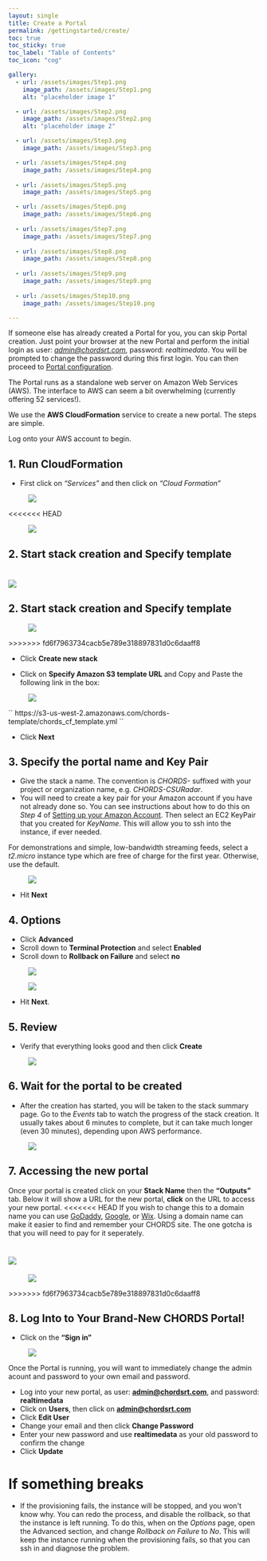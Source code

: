 ```yaml
---
layout: single
title: Create a Portal
permalink: /gettingstarted/create/
toc: true
toc_sticky: true
toc_label: "Table of Contents"
toc_icon: "cog"

gallery:
  - url: /assets/images/Step1.png
    image_path: /assets/images/Step1.png
    alt: "placeholder image 1"

  - url: /assets/images/Step2.png
    image_path: /assets/images/Step2.png
    alt: "placeholder image 2"

  - url: /assets/images/Step3.png
    image_path: /assets/images/Step3.png

  - url: /assets/images/Step4.png
    image_path: /assets/images/Step4.png
    
  - url: /assets/images/Step5.png
    image_path: /assets/images/Step5.png

  - url: /assets/images/Step6.png
    image_path: /assets/images/Step6.png
    
  - url: /assets/images/Step7.png
    image_path: /assets/images/Step7.png
    
  - url: /assets/images/Step8.png
    image_path: /assets/images/Step8.png
   
  - url: /assets/images/Step9.png
    image_path: /assets/images/Step9.png
  
  - url: /assets/images/Step10.png
    image_path: /assets/images/Step10.png

---
```


If someone else has already created a Portal for you, you can skip Portal creation. Just point
your browser at the new Portal and perform the initial login as user: <em>admin@chordsrt.com</em>, 
password: <em>realtimedata</em>. You will be prompted to change the password during this first login.
You can then proceed to [Portal configuration]({{site.baseurl}}/admin).

The Portal runs as a standalone web server on Amazon Web Services (AWS). 
The interface to AWS can seem a bit overwhelming (currently offering 52
services!).

We use the **AWS CloudFormation** service to create a new portal. The steps are
simple.

<!--Gallery of picture instructions. This can be moved anywhere.-->
<!-- {% include gallery %} -->


Log onto your AWS account to begin.

## 1. Run CloudFormation

* First click on <em>“Services”</em> and then click on <em>“Cloud Formation”</em> 
<figure>
  <a href = "{{ site.baseurl }}/assets/images/Step1.png"><img  class="img-responsive" src="{{ site.baseurl }}/assets/images/Step1.png"></a> <!--Using liquid to set path for images.-->
</figure>      

<<<<<<< HEAD
<figure>
  <a href="{{ site.baseurl }}/assets/images/Step1.png"><img  class="img-responsive" src="{{ site.baseurl }}/assets/images/Step1.png"></a> <!--Using liquid to set path for images.-->
</figure>     

## 2. Start stack creation and Specify template 

<img  class="img-responsive" src="{{ site.baseurl }}/assets/images/Step2.png"><!--This image needs updated to a full screen shot showing context-->
=======
## 2. Start stack creation and Specify template 
<figure>
  <a href = "{{ site.baseurl }}/assets/images/Step2.png"><img  class="img-responsive" src="{{ site.baseurl }}/assets/images/Step2.png"></a><!--Using liquid to set path for images.-->
</figure>
>>>>>>> fd6f7963734cacb5e789e318897831d0c6daaff8

* Click **Create new stack**

* Click on **Specify Amazon S3 template URL** and Copy and Paste the following link in the box:
<figure>
  <a href = "{{ site.baseurl }}/assets/images/Step3.png"><img  class="img-responsive" src="{{ site.baseurl }}/assets/images/Step3.png"></a><!--Using liquid to set path for images.-->
</figure>
``
https://s3-us-west-2.amazonaws.com/chords-template/chords_cf_template.yml
``

* Click **Next**


## 3. Specify the portal name and Key Pair

* Give the stack a name. The convention is _CHORDS-_ suffixed with your project or organization name, e.g. _CHORDS-CSURadar_.
* You will need to create a key pair for your Amazon account if you have not already done so. You can see instructions about how to do this on _Step 4_ of [Setting up your Amazon Account](http://ncar.github.io/chords/aws.html).
Then select an EC2 KeyPair that you created for *KeyName*. This will allow you to ssh into the instance, if ever needed.

For demonstrations and simple, low-bandwidth streaming feeds, select a _t2.micro_ instance type which are free of charge for the first
year. Otherwise, use the default.
<figure>  
  <a href = "{{ site.baseurl }}/assets/images/Step4.png"><img  class="img-responsive" src="{{ site.baseurl }}/assets/images/Step4.png"></a><!--Using liquid to set path for images.-->
</figure>

* Hit **Next**

## 4. Options

* Click **Advanced**
* Scroll down to **Terminal Protection** and select **Enabled**
* Scroll down to **Rollback on Failure** and select **no**
<figure>
  <a href = "{{ site.baseurl }}/assets/images/Step5.png"><img  class="img-responsive" src="{{ site.baseurl }}/assets/images/Step5.png"></a><!--Using liquid to set path for images.-->
</figure>
<figure>
  <a href = "{{ site.baseurl }}/assets/images/Step6.png"><img  class="img-responsive" src="{{ site.baseurl }}/assets/images/Step6.png"></a><!--Using liquid to set path for images.-->
</figure>

* Hit **Next**.

## 5. Review

* Verify that everything looks good and then click **Create**
<figure>
  <a href = "{{ site.baseurl }}/assets/images/Step7.png"><img  class="img-responsive" src="{{ site.baseurl }}/assets/images/Step7.png"></a><!--Using liquid to set path for images.-->
</figure>

## 6. Wait for the portal to be created
* After the creation has started, you will be taken 
to the stack summary page. Go to the *Events* tab to watch the progress 
of the stack creation. It usually takes about 6 minutes to complete, but it can take 
much longer (even 30 minutes), depending upon AWS performance.

<figure>
  <a href = "{{ site.baseurl }}/assets/images/Step8.png"><img  class="img-responsive" src="{{ site.baseurl }}/assets/images/Step8.png"></a><!--Using liquid to set path for images.-->
</figure>

## 7. Accessing the new portal

Once your portal is created click on your **Stack Name** then the **“Outputs”** tab. Below it will show a URL for the new portal, **click** on the URL to access your new portal.
<<<<<<< HEAD
If you wish to change this to a domain name you can use [GoDaddy](https://www.godaddy.com/offers/domains/names?isc=gofd1001aj&gclid=EAIaIQobChMI7LaY-6qK4gIVIv_jBx2qFgUcEAAYAiAAEgL4yfD_BwE&gclsrc=aw.ds), [Google](https://domains.google/?gclid=EAIaIQobChMI7LaY-6qK4gIVIv_jBx2qFgUcEAAYASAAEgLX-_D_BwE#/), or [Wix](https://www.wix.com/html5us/domain-solutions?utm_source=google&gclid=EAIaIQobChMI7LaY-6qK4gIVIv_jBx2qFgUcEAAYAyAAEgJErPD_BwE&utm_campaign=914453717%5E47381781098&experiment_id=domain+names%5Ee%5E220764047163%5E1t3&utm_medium=cpc). Using a domain name can make it easier to find and remember your CHORDS site. The one gotcha is that you will need to pay for it seperately.

<img  class="img-responsive" src="{{ site.baseurl }}/assets/images/Step9.png"><!--Using liquid to set path for images.-->
=======
<figure>
  <a href = "{{ site.baseurl }}/assets/images/Step9.png"><img  class="img-responsive" src="{{ site.baseurl }}/assets/images/Step9.png"></a><!--Using liquid to set path for images.-->
</figure>
>>>>>>> fd6f7963734cacb5e789e318897831d0c6daaff8

## 8. Log Into to Your Brand-New CHORDS Portal!
* Click on the **“Sign in”** 

<figure>
  <a href = "{{ site.baseurl }}/assets/images/Step10.png"><img  class="img-responsive" src="{{ site.baseurl }}/assets/images/Step10.png"></a><!--Using liquid to set path for images.-->
</figure>

Once the Portal is running, you will want to immediately change the admin acount and password to your
own email and password.

* Log into your new portal, as user: **admin@chordsrt.com**, and password: **realtimedata**
* Click on **Users**, then click on **admin@chordsrt.com**
* Click **Edit User**
* Change your email and then click **Change Password**
* Enter your new password and use **realtimedata** as your old password to confirm the change
* Click **Update**

# If something breaks
* If the provisioning fails, the instance will be stopped, and you won\'t know why. You can redo the process, 
and disable the rollback, so that the instance is left running. To do this, when on the *Options* page, 
open the Advanced section, and change _Rollback on Failure_ to *No*. This will
keep the instance running when the provisioning fails, so that you can ssh in and diagnose the problem.
